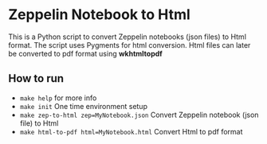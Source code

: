 # Zeppelin Notebook to Html

This is a Python script to convert Zeppelin notebooks (json files) to Html format. The script uses Pygments for html conversion. Html files can later be converted to pdf format using **wkhtmltopdf**

## How to run

- `make help` for more info
- `make init` One time environment setup
- `make zep-to-html zep=MyNotebook.json` Convert Zeppelin notebook (json file) to Html
- `make html-to-pdf html=MyNotebook.html` Convert Html to pdf format